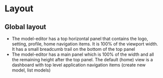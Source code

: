 # Layout

## Global layout

- The model-editor has a top horizontal panel that contains the logo, setting, profile, home navigation items. It is 100% of the viewport width. It has a small breadcumb trail on the bottom of the top panel
- The model-editor has a main panel which is 100% of the width and all the remaining height after the top panel. The default (home) view is a dashboard with top level application navigation items (create new model, list models)

